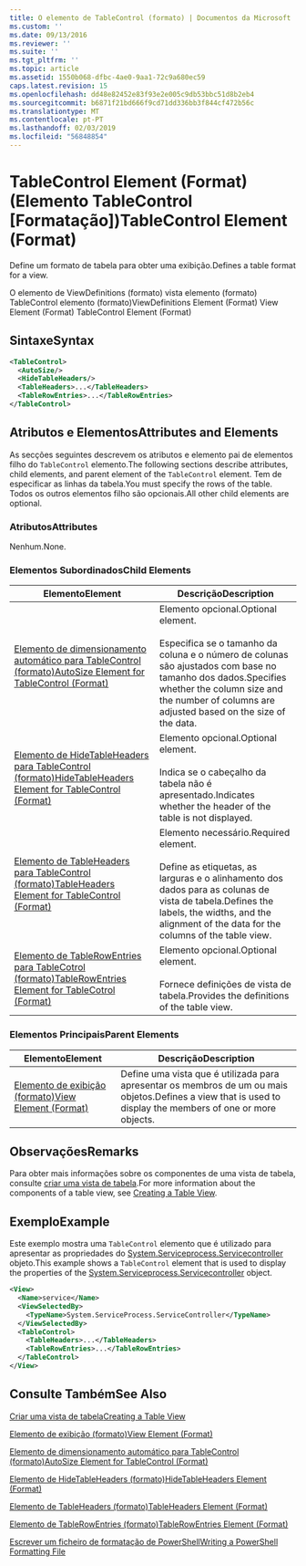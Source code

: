 ```yaml
---
title: O elemento de TableControl (formato) | Documentos da Microsoft
ms.custom: ''
ms.date: 09/13/2016
ms.reviewer: ''
ms.suite: ''
ms.tgt_pltfrm: ''
ms.topic: article
ms.assetid: 1550b068-dfbc-4ae0-9aa1-72c9a680ec59
caps.latest.revision: 15
ms.openlocfilehash: dd48e82452e83f93e2e005c9db53bbc51d8b2eb4
ms.sourcegitcommit: b6871f21bd666f9cd71dd336bb3f844cf472b56c
ms.translationtype: MT
ms.contentlocale: pt-PT
ms.lasthandoff: 02/03/2019
ms.locfileid: "56848854"
---
```

# <a name="tablecontrol-element-format"></a><span data-ttu-id="71280-102">TableControl Element (Format) (Elemento TableControl [Formatação])</span><span class="sxs-lookup"><span data-stu-id="71280-102">TableControl Element (Format)</span></span>

<span data-ttu-id="71280-103">Define um formato de tabela para obter uma exibição.</span><span class="sxs-lookup"><span data-stu-id="71280-103">Defines a table format for a view.</span></span>

<span data-ttu-id="71280-104">O elemento de ViewDefinitions (formato) vista elemento (formato) TableControl elemento (formato)</span><span class="sxs-lookup"><span data-stu-id="71280-104">ViewDefinitions Element (Format) View Element (Format) TableControl Element (Format)</span></span>

## <a name="syntax"></a><span data-ttu-id="71280-105">Sintaxe</span><span class="sxs-lookup"><span data-stu-id="71280-105">Syntax</span></span>

```xml
<TableControl>
  <AutoSize/>
  <HideTableHeaders/>
  <TableHeaders>...</TableHeaders>
  <TableRowEntries>...</TableRowEntries>
</TableControl>

```

## <a name="attributes-and-elements"></a><span data-ttu-id="71280-106">Atributos e Elementos</span><span class="sxs-lookup"><span data-stu-id="71280-106">Attributes and Elements</span></span>

<span data-ttu-id="71280-107">As secções seguintes descrevem os atributos e elemento pai de elementos filho do `TableControl` elemento.</span><span class="sxs-lookup"><span data-stu-id="71280-107">The following sections describe attributes, child elements, and parent element of the `TableControl` element.</span></span> <span data-ttu-id="71280-108">Tem de especificar as linhas da tabela.</span><span class="sxs-lookup"><span data-stu-id="71280-108">You must specify the rows of the table.</span></span> <span data-ttu-id="71280-109">Todos os outros elementos filho são opcionais.</span><span class="sxs-lookup"><span data-stu-id="71280-109">All other child elements are optional.</span></span>

### <a name="attributes"></a><span data-ttu-id="71280-110">Atributos</span><span class="sxs-lookup"><span data-stu-id="71280-110">Attributes</span></span>

<span data-ttu-id="71280-111">Nenhum.</span><span class="sxs-lookup"><span data-stu-id="71280-111">None.</span></span>

### <a name="child-elements"></a><span data-ttu-id="71280-112">Elementos Subordinados</span><span class="sxs-lookup"><span data-stu-id="71280-112">Child Elements</span></span>

|<span data-ttu-id="71280-113">Elemento</span><span class="sxs-lookup"><span data-stu-id="71280-113">Element</span></span>|<span data-ttu-id="71280-114">Descrição</span><span class="sxs-lookup"><span data-stu-id="71280-114">Description</span></span>|
|-------------|-----------------|
|[<span data-ttu-id="71280-115">Elemento de dimensionamento automático para TableControl (formato)</span><span class="sxs-lookup"><span data-stu-id="71280-115">AutoSize Element for TableControl (Format)</span></span>](./autosize-element-for-tablecontrol-format.md)|<span data-ttu-id="71280-116">Elemento opcional.</span><span class="sxs-lookup"><span data-stu-id="71280-116">Optional element.</span></span><br /><br /> <span data-ttu-id="71280-117">Especifica se o tamanho da coluna e o número de colunas são ajustados com base no tamanho dos dados.</span><span class="sxs-lookup"><span data-stu-id="71280-117">Specifies whether the column size and the number of columns are adjusted based on the size of the data.</span></span>|
|[<span data-ttu-id="71280-118">Elemento de HideTableHeaders para TableControl (formato)</span><span class="sxs-lookup"><span data-stu-id="71280-118">HideTableHeaders Element for TableControl (Format)</span></span>](./hidetableheaders-element-format.md)|<span data-ttu-id="71280-119">Elemento opcional.</span><span class="sxs-lookup"><span data-stu-id="71280-119">Optional element.</span></span><br /><br /> <span data-ttu-id="71280-120">Indica se o cabeçalho da tabela não é apresentado.</span><span class="sxs-lookup"><span data-stu-id="71280-120">Indicates whether the header of the table is not displayed.</span></span>|
|[<span data-ttu-id="71280-121">Elemento de TableHeaders para TableControl (formato)</span><span class="sxs-lookup"><span data-stu-id="71280-121">TableHeaders Element for TableControl (Format)</span></span>](./tableheaders-element-format.md)|<span data-ttu-id="71280-122">Elemento necessário.</span><span class="sxs-lookup"><span data-stu-id="71280-122">Required element.</span></span><br /><br /> <span data-ttu-id="71280-123">Define as etiquetas, as larguras e o alinhamento dos dados para as colunas de vista de tabela.</span><span class="sxs-lookup"><span data-stu-id="71280-123">Defines the labels, the widths, and the alignment of the data for the columns of the table view.</span></span>|
|[<span data-ttu-id="71280-124">Elemento de TableRowEntries para TableCotrol (formato)</span><span class="sxs-lookup"><span data-stu-id="71280-124">TableRowEntries Element for TableCotrol (Format)</span></span>](./tablerowentries-element-for-tablecontrol-format.md)|<span data-ttu-id="71280-125">Elemento opcional.</span><span class="sxs-lookup"><span data-stu-id="71280-125">Optional element.</span></span><br /><br /> <span data-ttu-id="71280-126">Fornece definições de vista de tabela.</span><span class="sxs-lookup"><span data-stu-id="71280-126">Provides the definitions of the table view.</span></span>|

### <a name="parent-elements"></a><span data-ttu-id="71280-127">Elementos Principais</span><span class="sxs-lookup"><span data-stu-id="71280-127">Parent Elements</span></span>

|<span data-ttu-id="71280-128">Elemento</span><span class="sxs-lookup"><span data-stu-id="71280-128">Element</span></span>|<span data-ttu-id="71280-129">Descrição</span><span class="sxs-lookup"><span data-stu-id="71280-129">Description</span></span>|
|-------------|-----------------|
|[<span data-ttu-id="71280-130">Elemento de exibição (formato)</span><span class="sxs-lookup"><span data-stu-id="71280-130">View Element (Format)</span></span>](./view-element-format.md)|<span data-ttu-id="71280-131">Define uma vista que é utilizada para apresentar os membros de um ou mais objetos.</span><span class="sxs-lookup"><span data-stu-id="71280-131">Defines a view that is used to display the members of one or more objects.</span></span>|

## <a name="remarks"></a><span data-ttu-id="71280-132">Observações</span><span class="sxs-lookup"><span data-stu-id="71280-132">Remarks</span></span>

<span data-ttu-id="71280-133">Para obter mais informações sobre os componentes de uma vista de tabela, consulte [criar uma vista de tabela](./creating-a-table-view.md).</span><span class="sxs-lookup"><span data-stu-id="71280-133">For more information about the components of a table view, see [Creating a Table View](./creating-a-table-view.md).</span></span>

## <a name="example"></a><span data-ttu-id="71280-134">Exemplo</span><span class="sxs-lookup"><span data-stu-id="71280-134">Example</span></span>

<span data-ttu-id="71280-135">Este exemplo mostra uma `TableControl` elemento que é utilizado para apresentar as propriedades do [System.Serviceprocess.Servicecontroller](/dotnet/api/System.ServiceProcess.ServiceController) objeto.</span><span class="sxs-lookup"><span data-stu-id="71280-135">This example shows a `TableControl` element that is used to display the properties of the [System.Serviceprocess.Servicecontroller](/dotnet/api/System.ServiceProcess.ServiceController) object.</span></span>

```xml
<View>
  <Name>service</Name>
  <ViewSelectedBy>
    <TypeName>System.ServiceProcess.ServiceController</TypeName>
  </ViewSelectedBy>
  <TableControl>
    <TableHeaders>...</TableHeaders>
    <TableRowEntries>...</TableRowEntries>
  </TableControl>
</View>

```

## <a name="see-also"></a><span data-ttu-id="71280-136">Consulte Também</span><span class="sxs-lookup"><span data-stu-id="71280-136">See Also</span></span>

[<span data-ttu-id="71280-137">Criar uma vista de tabela</span><span class="sxs-lookup"><span data-stu-id="71280-137">Creating a Table View</span></span>](./creating-a-table-view.md)

[<span data-ttu-id="71280-138">Elemento de exibição (formato)</span><span class="sxs-lookup"><span data-stu-id="71280-138">View Element (Format)</span></span>](./view-element-format.md)

[<span data-ttu-id="71280-139">Elemento de dimensionamento automático para TableControl (formato)</span><span class="sxs-lookup"><span data-stu-id="71280-139">AutoSize Element for TableControl (Format)</span></span>](./autosize-element-for-tablecontrol-format.md)

[<span data-ttu-id="71280-140">Elemento de HideTableHeaders (formato)</span><span class="sxs-lookup"><span data-stu-id="71280-140">HideTableHeaders Element (Format)</span></span>](./hidetableheaders-element-format.md)

[<span data-ttu-id="71280-141">Elemento de TableHeaders (formato)</span><span class="sxs-lookup"><span data-stu-id="71280-141">TableHeaders Element (Format)</span></span>](./tableheaders-element-format.md)

[<span data-ttu-id="71280-142">Elemento de TableRowEntries (formato)</span><span class="sxs-lookup"><span data-stu-id="71280-142">TableRowEntries Element (Format)</span></span>](./tablerowentries-element-for-tablecontrol-format.md)

[<span data-ttu-id="71280-143">Escrever um ficheiro de formatação de PowerShell</span><span class="sxs-lookup"><span data-stu-id="71280-143">Writing a PowerShell Formatting File</span></span>](./writing-a-powershell-formatting-file.md)
